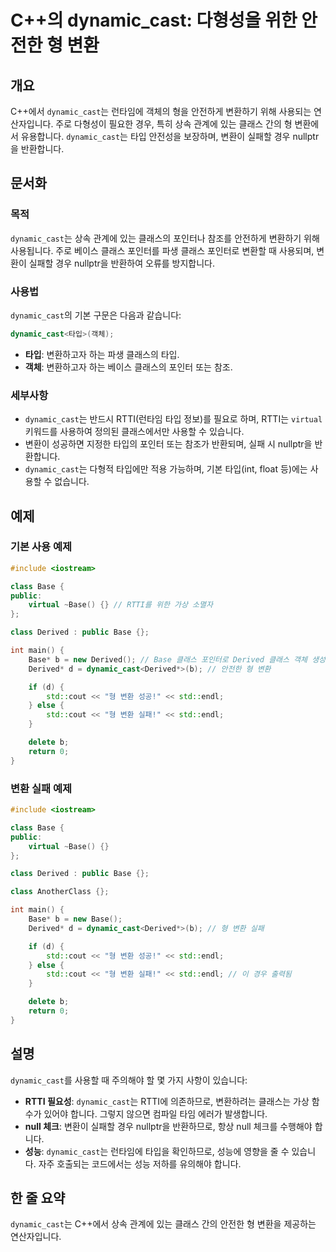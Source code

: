<!--
Meta Description: # C++의 dynamic_cast: 다형성을 위한 안전한 형 변환 ## 개요 C++에서 `dynamic_cast`는 런타임에 객체의 형을 안전하게 변환하기 위해 사용되는 연산자입니다. 주로 다형성이 필요한 경우, 특히 상속 관계에 있는 클래스 간의 형 변환에서 유용합...
Meta Keywords: dynamic_cast, base, derived, std, 클래스
-->

# C++의 dynamic_cast: 다형성을 위한 안전한 형 변환

## 개요
C++에서 `dynamic_cast`는 런타임에 객체의 형을 안전하게 변환하기 위해 사용되는 연산자입니다. 주로 다형성이 필요한 경우, 특히 상속 관계에 있는 클래스 간의 형 변환에서 유용합니다. `dynamic_cast`는 타입 안전성을 보장하며, 변환이 실패할 경우 nullptr을 반환합니다.

## 문서화

### 목적
`dynamic_cast`는 상속 관계에 있는 클래스의 포인터나 참조를 안전하게 변환하기 위해 사용됩니다. 주로 베이스 클래스 포인터를 파생 클래스 포인터로 변환할 때 사용되며, 변환이 실패할 경우 nullptr을 반환하여 오류를 방지합니다.

### 사용법
`dynamic_cast`의 기본 구문은 다음과 같습니다:

```cpp
dynamic_cast<타입>(객체);
```

- **타입**: 변환하고자 하는 파생 클래스의 타입.
- **객체**: 변환하고자 하는 베이스 클래스의 포인터 또는 참조.

### 세부사항
- `dynamic_cast`는 반드시 RTTI(런타임 타입 정보)를 필요로 하며, RTTI는 `virtual` 키워드를 사용하여 정의된 클래스에서만 사용할 수 있습니다.
- 변환이 성공하면 지정한 타입의 포인터 또는 참조가 반환되며, 실패 시 nullptr을 반환합니다.
- `dynamic_cast`는 다형적 타입에만 적용 가능하며, 기본 타입(int, float 등)에는 사용할 수 없습니다.

## 예제

### 기본 사용 예제

```cpp
#include <iostream>

class Base {
public:
    virtual ~Base() {} // RTTI를 위한 가상 소멸자
};

class Derived : public Base {};

int main() {
    Base* b = new Derived(); // Base 클래스 포인터로 Derived 클래스 객체 생성
    Derived* d = dynamic_cast<Derived*>(b); // 안전한 형 변환

    if (d) {
        std::cout << "형 변환 성공!" << std::endl;
    } else {
        std::cout << "형 변환 실패!" << std::endl;
    }

    delete b;
    return 0;
}
```

### 변환 실패 예제

```cpp
#include <iostream>

class Base {
public:
    virtual ~Base() {}
};

class Derived : public Base {};

class AnotherClass {};

int main() {
    Base* b = new Base();
    Derived* d = dynamic_cast<Derived*>(b); // 형 변환 실패

    if (d) {
        std::cout << "형 변환 성공!" << std::endl;
    } else {
        std::cout << "형 변환 실패!" << std::endl; // 이 경우 출력됨
    }

    delete b;
    return 0;
}
```

## 설명
`dynamic_cast`를 사용할 때 주의해야 할 몇 가지 사항이 있습니다:

- **RTTI 필요성**: `dynamic_cast`는 RTTI에 의존하므로, 변환하려는 클래스는 가상 함수가 있어야 합니다. 그렇지 않으면 컴파일 타임 에러가 발생합니다.
- **null 체크**: 변환이 실패할 경우 nullptr을 반환하므로, 항상 null 체크를 수행해야 합니다. 
- **성능**: `dynamic_cast`는 런타임에 타입을 확인하므로, 성능에 영향을 줄 수 있습니다. 자주 호출되는 코드에서는 성능 저하를 유의해야 합니다.

## 한 줄 요약
`dynamic_cast`는 C++에서 상속 관계에 있는 클래스 간의 안전한 형 변환을 제공하는 연산자입니다.